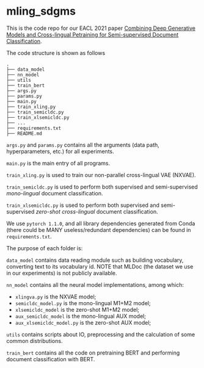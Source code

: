 # mling_sdgms
This is the code repo for our EACL 2021 paper [Combining Deep Generative Models and Cross-lingual Petraining for Semi-supervised Document Classification](https://www.aclweb.org/anthology/2021.eacl-main.76.pdf).

The code structure is shown as follows  

```
.
├── data_model
├── nn_model
├── utils
├── train_bert
├── args.py
├── params.py
├── main.py
├── train_xling.py
├── train_semicldc.py
├── train_xlsemicldc.py
├── ...
├── requirements.txt
├── README.md
```

`args.py` and `params.py` contains all the arguments (data path, hyperparameters, etc.) for all experiments.

`main.py` is the main entry of all programs.

`train_xling.py` is used to train our non-parallel cross-lingual VAE (NXVAE).

`train_semicldc.py` is used to perform both supervised and semi-supervised *mono-lingual* document classification.

`train_xlsemicldc.py` is used to perform both supervised and semi-supervised *zero-shot cross-lingual* document classification.

We use `pytorch 1.1.0`, and all library dependencies generated from Conda (there could be MANY useless/redundant dependencies) can be found in `requirements.txt`.

The purpose of each folder is:

`data_model` contains data reading module such as building vocabulary, converting text to its vocabulary id. NOTE that MLDoc (the dataset we use in our experiments) is not publicly available.

`nn_model` contains all the neural model implementations, among which:
- `xlingva.py` is the NXVAE model;
- `semicldc_model.py` is the mono-lingual M1+M2 model;
- `xlsemicldc_model` is the zero-shot M1+M2 model;
- `aux_semicldc_model` is the mono-lingual AUX model;
- `aux_xlsemicldc_model.py` is the zero-shot AUX model;

`utils` contains scripts about IO, preprocessing and the calculation of some common distributions.

`train_bert` contains all the code on pretraining BERT and performing document classification with BERT.
